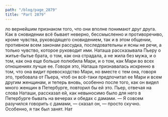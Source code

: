 ```yaml
---
path: "/blog/page_2879"
title: "Part 2879"
---
```


ло вернейшим признаком того, что они вполне понимают друг друга.
Как в сновидении всё бывает неверно, бессмысленно и противоречиво, кроме чувства, руководящего сновидением, так и в этом общении, противном всем законам рассудка, последовательны и ясны не речи, а только чувство, которое руководит ими.
Наташа рассказывала Пьеру о житье-бытье брата, о том, как она страдала, а не жила без мужа, и о том, как она еще больше полюбила Мари, и о том, как Мари во всех отношениях лучше ее. Говоря это, Наташа признавалась искренно в том, что она видит превосходство Мари, но вместе с тем она, говоря это, требовала от Пьера, чтоб он всё-таки предпочитал ее Мари и всем другим женщинам, и теперь вновь, особенно после того, как он видел много женщин в Петербурге, повторил бы ей это.
Пьер, отвечая на слова Наташи, рассказал ей, как невыносимо было для него в Петербурге бывать на вечерах и обедах с дамами.
— Я совсем разучился говорить с дамами, — сказал он, — просто скучно. Особенно, я так был занят.
Нат
